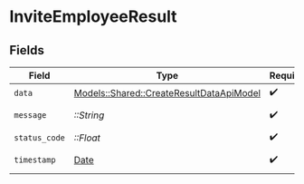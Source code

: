 # InviteEmployeeResult


## Fields

| Field                                                                                       | Type                                                                                        | Required                                                                                    | Description                                                                                 | Example                                                                                     |
| ------------------------------------------------------------------------------------------- | ------------------------------------------------------------------------------------------- | ------------------------------------------------------------------------------------------- | ------------------------------------------------------------------------------------------- | ------------------------------------------------------------------------------------------- |
| `data`                                                                                      | [Models::Shared::CreateResultDataApiModel](../../models/shared/createresultdataapimodel.md) | :heavy_check_mark:                                                                          | N/A                                                                                         |                                                                                             |
| `message`                                                                                   | *::String*                                                                                  | :heavy_check_mark:                                                                          | N/A                                                                                         | Record invited successfully                                                                 |
| `status_code`                                                                               | *::Float*                                                                                   | :heavy_check_mark:                                                                          | N/A                                                                                         | 200                                                                                         |
| `timestamp`                                                                                 | [Date](https://ruby-doc.org/stdlib-2.6.1/libdoc/date/rdoc/Date.html)                        | :heavy_check_mark:                                                                          | N/A                                                                                         | 2021-01-01T01:01:01.000Z                                                                    |